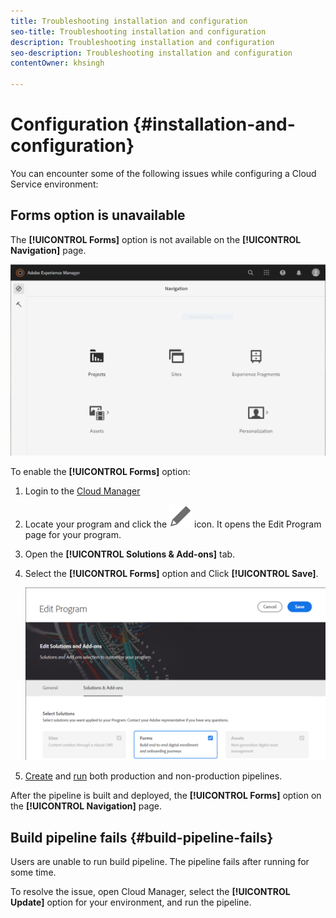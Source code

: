```yaml
---
title: Troubleshooting installation and configuration  
seo-title: Troubleshooting installation and configuration
description: Troubleshooting installation and configuration
seo-description: Troubleshooting installation and configuration
contentOwner: khsingh

---
```


# Configuration {#installation-and-configuration}

You can encounter some of the following issues while configuring a Cloud Service environment:

## Forms option is unavailable

The **[!UICONTROL Forms]** option is not available on the **[!UICONTROL Navigation]** page.

 ![Forms option is unavailable](assets/installation-configuration-forms-option-unavailable-troubleshooting.png)

 To enable the **[!UICONTROL Forms]** option:

 1. Login to the [Cloud Manager](https://experience.adobe.com/) 
 1. Locate your program and click the ![Forms option is unavailable](assets/Smock_Edit_18_N.svg) icon. It opens the Edit Program page for your program.
 1. Open the **[!UICONTROL Solutions & Add-ons]** tab. 
 1. Select the **[!UICONTROL Forms]** option and Click **[!UICONTROL Save]**.

    ![Select the Forms option](assets/installation-configuration-select-forms-option.png
    )
1. [Create](https://experienceleague.adobe.com/docs/experience-manager-cloud-manager/using/how-to-use/configuring-pipeline.html?lang=en#how-to-use) and [run](https://experienceleague.adobe.com/docs/experience-manager-cloud-manager/using/how-to-use/deploying-code.html) both production and non-production pipelines.

After the pipeline is built and deployed, the **[!UICONTROL Forms]** option on the **[!UICONTROL Navigation]** page.

<!--  
## Environment creation fails {#environment-creation-fails}

Users are unable to create an [!DNL AEM Forms] as a [!DNL Cloud Service] environment. The environment creation fails after running for some time.

A missing profile can lead to environment creation failure. Check that the profile exists in Admin Console. If the profile does not exist, perform the following steps to create the profile:

1. Log in to [Admin Console](https://adminconsole.adobe.com/). Use Adobe ID of administrator provisioned to use Automated Forms Conversion Service to login. Do not any other ID or Federated ID to login.
1. Click the **[!UICONTROL Automated Forms Conversion Service]** option.
1. Click **[!UICONTROL New Profile]** in the Products tab.
1. Specify Name, Display Name, and Description for the profile. Click **[!UICONTROL Done]**. A profile is created.

If the profile exists and issues still persist, contact Adobe Support. -->

## Build pipeline fails {#build-pipeline-fails}

Users are unable to run build pipeline. The pipeline fails after running for some time.  

To resolve the issue, open Cloud Manager, select the **[!UICONTROL Update]** option for your environment, and run the pipeline.
